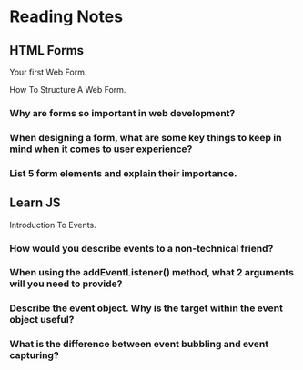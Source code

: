 # Reading Notes

## HTML Forms
 Your first Web Form. 

 How To Structure A Web Form.

### Why are forms so important in web development?



### When designing a form, what are some key things to keep in mind when it comes to user experience?




### List 5 form elements and explain their importance.



## Learn JS
Introduction To Events.

### How would you describe events to a non-technical friend?




### When using the addEventListener() method, what 2 arguments will you need to provide?




### Describe the event object. Why is the target within the event object useful?




### What is the difference between event bubbling and event capturing?